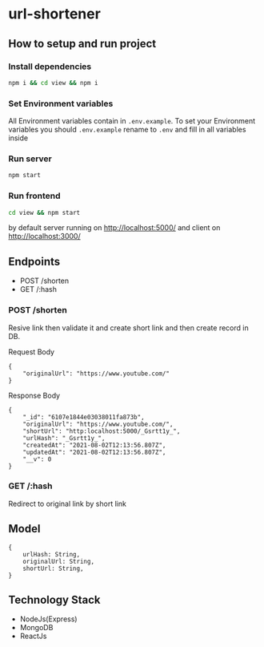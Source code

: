 # url-shortener

## How to setup and run project

### Install dependencies

```bash
npm i && cd view && npm i
```

### Set Environment variables

All Environment variables contain in `.env.example`. To set your Environment variables you should `.env.example` rename to `.env` and fill in all variables inside

### Run server

```bash
npm start
```

### Run frontend

```bash
cd view && npm start
```

by default server running on [http://localhost:5000/](http://localhost:5000/) and client on [http://localhost:3000/](http://localhost:3000/)

## Endpoints

- POST /shorten
- GET /:hash

### POST /shorten

Resive link then validate it and create short link and then create record in DB.

Request Body

```
{
    "originalUrl": "https://www.youtube.com/"
}
```

Response Body

```
{
    "_id": "6107e1844e03038011fa873b",
    "originalUrl": "https://www.youtube.com/",
    "shortUrl": "http:localhost:5000/_Gsrtt1y_",
    "urlHash": "_Gsrtt1y_",
    "createdAt": "2021-08-02T12:13:56.807Z",
    "updatedAt": "2021-08-02T12:13:56.807Z",
    "__v": 0
}

```

### GET /:hash

Redirect to original link by short link

## Model

```
{
    urlHash: String,
    originalUrl: String,
    shortUrl: String,
}
```

## Technology Stack

- NodeJs(Express)
- MongoDB
- ReactJs
